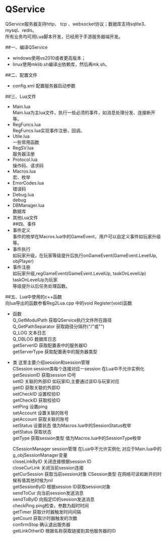 QService
========

QService服务器支持http、 tcp 、websocket协议；数据库支持sqlite3、mysql、redis。  
所有业务均可用Lua脚本开发，已经用于手游服务器端开发。

##一、编译QService  
* windows使用vs2010或者更高版本；  
* linux使用mklib.sh编译出依赖库，然后再mk.sh。  

##二、配置文件  
* config.xml 配置服务器启动参数  

##三、Lua文件  
* Main.lua  
    Main.lua为主lua文件，执行一些必须的事件，如消息处理分发、连接断开等。  
* RegFuncs.lua  
    RegFuncs.lua实现事件注册，回调。  
* Utile.lua   
    一些常用函数  
* RegSV.lua  
    服务器注册  
* Protocol.lua  
    操作码、请求码   
* Macros.lua  
    宏、枚举  
* ErrorCodes.lua  
    错误码  
* Debug.lua  
    debug   
* DBManager.lua  
    数据库  
* 其他Lua文件  
##四、事件  
* 事件定义  
    事件的枚举在Macros.lua中的GameEvent，用户可以自定义事件如玩家升级等。  
* 事件执行  
    如玩家升级，在玩家等级提升后执行onGameEvent(GameEvent.LevelUp, objPlayer)  
* 事件注册  
    如玩家升级,regGameEvent(GameEvent.LevelUp, taskOnLevelUp) taskOnLevelUp为玩家  
等级提升以后任务处理函数。  
  
##五、Lua中使用的c++函数  
向lua导出的函数参看Reg2Lua.cpp 中的void Register(void)函数  
* 函数  
    Q_GetModulPath 获取QService执行文件所在路径  
    Q_GetPathSeparator 获取路径分隔符("/"或"\")  
    Q_LOG 文本日志  
    Q_DBLOG 数据库日志  
    getServerID 获取配置表中的服务器ID  
    getServerType 获取配置表中的服务器类型  
* 类 这里主要介绍session和session管理  
    CSession session类每个连接对应一session 在Lua中不允许实例化  
        getSessionID 获取session ID号  
        setID  关联的外部ID 如玩家ID,主要通过该ID与玩家对应  
        getID  获取关联的外部ID  
        setCheckID 设置校验ID  
        getCheckID 获取校验ID  
        setPing  设置ping  
        setAccount 设置关联的账号   
        getAccount 获取关联的账号  
        setStatus 设置状态 值为Macros.lua中的SessionStatus枚举  
        getStatus 获取状态    
        getType 获取session类型 值为Macros.lua中的SessionType枚举    

    CSessionManager session管理 在Lua中不允许实例化 对应于Main.lua中的g_objSessionManager变量  
        closeLinkByID 关闭连接根据session ID   
        closeCurLink 关闭当前session连接   
        getCurSession 获取当前session对象 CSession类型  在网络可读和断开的时候有值其他时候为nil  
        getSessionByID 根据session ID获取session对象  
        sendToCur 向当前session发送消息  
        sendToByID 向指定ID的session发送消息   
        checkPing ping检查，参数为超时时间   
        getTimer 获取计时器触发时间间隔   
        getCount 获取计时器触发的次数    
        confirmStop 确认退出服务器   
        getLinkOtherID 根据名称获取链接到其他服务器的ID             
           
```水平有限，如发现bug或有什么意见、建议请联系我，大家一起完善这个框架。email:200309129@163.com。
```
